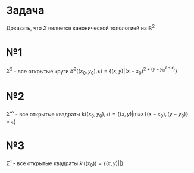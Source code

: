 # Задача
Доказать, что $\Sigma$ является канонической топологией на $\mathbb{R}^{2}$
# №1
$\Sigma^{2}$ - все открытые круги
$B^{2} ((x_{0}, y_{0}), \epsilon) = \left\{ (x, y) | (x - x_{0})^{2 + (y - y_{0}^{2 < \epsilon})} \right\}$

# №2
$\Sigma^{\infty}$ - все открытые квадраты $k((x_{0}, y_{0}), \epsilon) = \left\{ (x, y) | \max \left\{ (x - x_{0}), (y - y_{0}) \right\} < \epsilon \right\}$

# №3
$\Sigma^{1}$ - все открытые квадраты
$k'((x_{0})) = \left\{ (x, y) || \right\}$